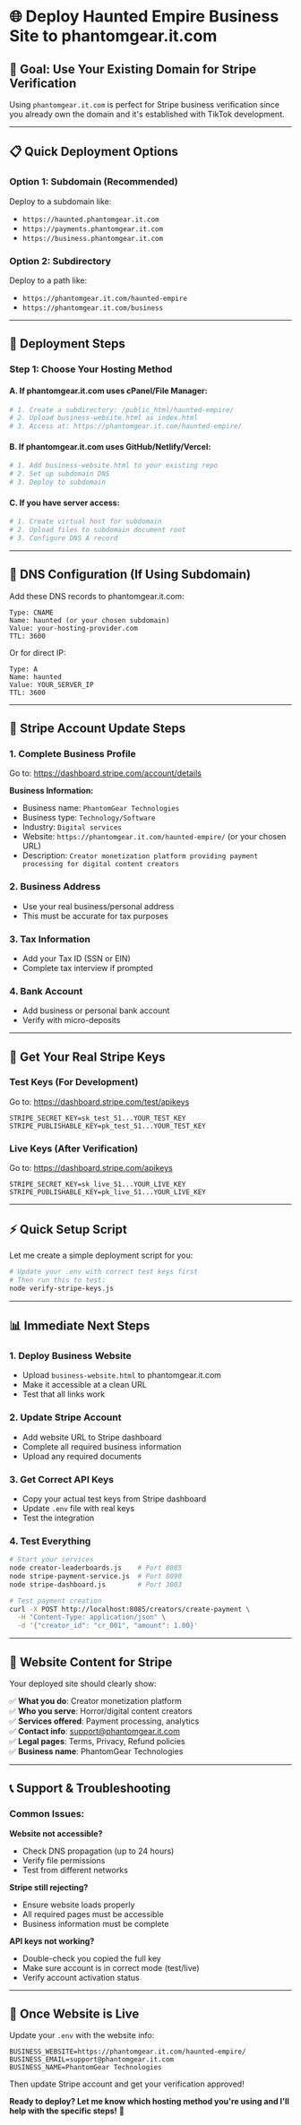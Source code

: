 # 🌐 Deploy Haunted Empire Business Site to phantomgear.it.com

## 🎯 Goal: Use Your Existing Domain for Stripe Verification

Using `phantomgear.it.com` is perfect for Stripe business verification since you already own the domain and it's established with TikTok development.

---

## 📋 Quick Deployment Options

### Option 1: Subdomain (Recommended)
Deploy to a subdomain like:
- `https://haunted.phantomgear.it.com`
- `https://payments.phantomgear.it.com` 
- `https://business.phantomgear.it.com`

### Option 2: Subdirectory
Deploy to a path like:
- `https://phantomgear.it.com/haunted-empire`
- `https://phantomgear.it.com/business`

---

## 🚀 Deployment Steps

### Step 1: Choose Your Hosting Method

#### A. If phantomgear.it.com uses cPanel/File Manager:
```bash
# 1. Create a subdirectory: /public_html/haunted-empire/
# 2. Upload business-website.html as index.html
# 3. Access at: https://phantomgear.it.com/haunted-empire/
```

#### B. If phantomgear.it.com uses GitHub/Netlify/Vercel:
```bash
# 1. Add business-website.html to your existing repo
# 2. Set up subdomain DNS
# 3. Deploy to subdomain
```

#### C. If you have server access:
```bash
# 1. Create virtual host for subdomain
# 2. Upload files to subdomain document root
# 3. Configure DNS A record
```

---

## 🔧 DNS Configuration (If Using Subdomain)

Add these DNS records to phantomgear.it.com:

```
Type: CNAME
Name: haunted (or your chosen subdomain)
Value: your-hosting-provider.com
TTL: 3600
```

Or for direct IP:
```
Type: A
Name: haunted
Value: YOUR_SERVER_IP
TTL: 3600
```

---

## 📝 Stripe Account Update Steps

### 1. Complete Business Profile
Go to: https://dashboard.stripe.com/account/details

**Business Information:**
- Business name: `PhantomGear Technologies`
- Business type: `Technology/Software`
- Industry: `Digital services`
- Website: `https://phantomgear.it.com/haunted-empire/` (or your chosen URL)
- Description: `Creator monetization platform providing payment processing for digital content creators`

### 2. Business Address
- Use your real business/personal address
- This must be accurate for tax purposes

### 3. Tax Information
- Add your Tax ID (SSN or EIN)
- Complete tax interview if prompted

### 4. Bank Account
- Add business or personal bank account
- Verify with micro-deposits

---

## 🧪 Get Your Real Stripe Keys

### Test Keys (For Development)
Go to: https://dashboard.stripe.com/test/apikeys
```env
STRIPE_SECRET_KEY=sk_test_51...YOUR_TEST_KEY
STRIPE_PUBLISHABLE_KEY=pk_test_51...YOUR_TEST_KEY
```

### Live Keys (After Verification)
Go to: https://dashboard.stripe.com/apikeys
```env
STRIPE_SECRET_KEY=sk_live_51...YOUR_LIVE_KEY
STRIPE_PUBLISHABLE_KEY=pk_live_51...YOUR_LIVE_KEY
```

---

## ⚡ Quick Setup Script

Let me create a simple deployment script for you:

```bash
# Update your .env with correct test keys first
# Then run this to test:
node verify-stripe-keys.js
```

---

## 📊 Immediate Next Steps

### 1. Deploy Business Website
- Upload `business-website.html` to phantomgear.it.com
- Make it accessible at a clean URL
- Test that all links work

### 2. Update Stripe Account  
- Add website URL to Stripe dashboard
- Complete all required business information
- Upload any required documents

### 3. Get Correct API Keys
- Copy your actual test keys from Stripe dashboard
- Update `.env` file with real keys
- Test the integration

### 4. Test Everything
```bash
# Start your services
node creator-leaderboards.js    # Port 8085
node stripe-payment-service.js  # Port 8090
node stripe-dashboard.js        # Port 3003

# Test payment creation
curl -X POST http://localhost:8085/creators/create-payment \
  -H "Content-Type: application/json" \
  -d '{"creator_id": "cr_001", "amount": 1.00}'
```

---

## 🎯 Website Content for Stripe

Your deployed site should clearly show:

✅ **What you do**: Creator monetization platform  
✅ **Who you serve**: Horror/digital content creators  
✅ **Services offered**: Payment processing, analytics  
✅ **Contact info**: support@phantomgear.it.com  
✅ **Legal pages**: Terms, Privacy, Refund policies  
✅ **Business name**: PhantomGear Technologies  

---

## 📞 Support & Troubleshooting

### Common Issues:

**Website not accessible?**
- Check DNS propagation (up to 24 hours)
- Verify file permissions
- Test from different networks

**Stripe still rejecting?**
- Ensure website loads properly
- All required pages must be accessible
- Business information must be complete

**API keys not working?**
- Double-check you copied the full key
- Make sure account is in correct mode (test/live)
- Verify account activation status

---

## 🔄 Once Website is Live

Update your `.env` with the website info:
```env
BUSINESS_WEBSITE=https://phantomgear.it.com/haunted-empire/
BUSINESS_EMAIL=support@phantomgear.it.com
BUSINESS_NAME=PhantomGear Technologies
```

Then update Stripe account and get your verification approved!

**Ready to deploy? Let me know which hosting method you're using and I'll help with the specific steps!** 🚀
